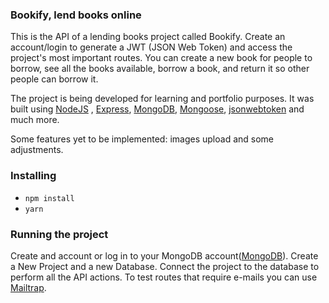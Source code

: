 ### Bookify, lend books online

This is the API of a lending books project called Bookify. Create an account/login to generate a JWT (JSON Web Token) and access the project's most important routes. You can create a new book for people to borrow, see all the books available, borrow a book, and return it so other people can borrow it.

The project is being developed for learning and portfolio purposes. It was built using [NodeJS](https://nodejs.org/en) , [Express](https://expressjs.com/), [MongoDB](https://www.mongodb.com/), [Mongoose](https://mongoosejs.com/), [jsonwebtoken](https://www.npmjs.com/package/jsonwebtoken) and much more.

Some features yet to be implemented: images upload and some adjustments.

### Installing
- `npm install`
- `yarn`

### Running the project
Create and account or log in to your MongoDB account([MongoDB](https://www.mongodb.com/)). Create a New Project and a new Database. Connect the project to the database to perform all the API actions.
To test routes that require e-mails you can use [Mailtrap](https://mailtrap.io/).
